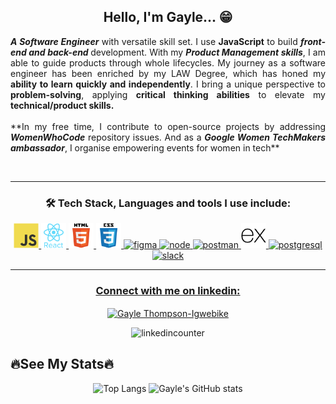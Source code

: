 ### <h2 align="center">Hello, I'm Gayle... 😁</h2>

<p align="justify"><strong><i>A Software Engineer</i></strong> with versatile skill set. I use <strong>JavaScript</strong> to build <strong><i>front-end and back-end </i></strong>development. With my <strong><i>Product Management skills</i></strong>, I am able to guide products through whole lifecycles. My journey as a software engineer has been enriched by my LAW Degree, which has honed my <strong>ability to learn quickly and independently</strong>. I bring a unique perspective to <strong>problem-solving</strong>, applying <strong>critical thinking abilities</strong> to elevate my <strong>technical/product skills.</strong> <br> <br>
**In my free time, I contribute to open-source projects by addressing <strong><i>WomenWhoCode</i></strong> repository issues. And as a <strong><i>Google Women TechMakers ambassador</i></strong>, I organise empowering events for women in tech**
</p> <br> <hr>


<h3 align="center"> 🛠️ Tech Stack, Languages and tools I use include:</h3>

<p align="center"> <a href="#" target="_blank" rel="noreferrer"> <img src="https://raw.githubusercontent.com/devicons/devicon/master/icons/javascript/javascript-original.svg" alt="javascript" width="40" height="40"/> </a> <a href="#" target="_blank" rel="noreferrer"> <img src="https://raw.githubusercontent.com/devicons/devicon/master/icons/react/react-original-wordmark.svg" alt="react" width="40" height="40"/> </a> <a href="#" target="_blank" rel="noreferrer"> <img src="https://raw.githubusercontent.com/devicons/devicon/master/icons/html5/html5-original-wordmark.svg" alt="html5" width="40" height="40"/> <img src="https://raw.githubusercontent.com/devicons/devicon/master/icons/css3/css3-original-wordmark.svg" alt="css3" width="40" height="40"/> </a> <a href="#" target="_blank" rel="noreferrer">  </a> <a href="#" target="_blank" rel="noreferrer"> 
<img src="https://www.vectorlogo.zone/logos/figma/figma-icon.svg" alt="figma" width="40" height="40"/> </a>  <a href="#" target="_blank" rel="noreferrer"> <img src="https://upload.wikimedia.org/wikipedia/commons/thumb/d/d9/Node.js_logo.svg/1180px-Node.js_logo.svg.png" alt="node" width="40" height="40"/> </a> </a> <a href="#" target="_blank" rel="noreferrer"> <img src="https://www.vectorlogo.zone/logos/getpostman/getpostman-icon.svg" alt="postman" width="40" height="40"/> </a> <a href="#" target="_blank" rel="noreferrer"> <img src="https://raw.githubusercontent.com/devicons/devicon/master/icons/express/express-original.svg" alt="express" width="40" height="40"/> </a> <a href="#" target="_blank" rel="noreferrer"> <img src="https://www.vectorlogo.zone/logos/postgresql/postgresql-icon.svg" alt="postgresql" width="40" height="40"/> </a> <a href="#" target="_blank" rel="noreferrer"> <img src="https://www.vectorlogo.zone/logos/slack/slack-icon.svg" alt="slack" width="40" height="40"/> </a> <a href="#" target="_blank" rel="noreferrer">   </p>
<hr>

<h3 align="center">Connect with me on linkedin: </h3>
<p align="center">
<a href="https://www.linkedin.com/in/gayle-thompson-igwebike/" target="blank"><img align="center" src="https://raw.githubusercontent.com/rahuldkjain/github-profile-readme-generator/master/src/images/icons/Social/linked-in-alt.svg" alt="Gayle Thompson-Igwebike" height="40" width="40" /></a>
</p>

<div id="header" align="center">
  <img src="https://komarev.com/ghpvc/?username=gayle-thompson-igwebike&style=flat-square&color=brightgreen" alt="linkedincounter"/>
</div>

<h2 align="left"> 🔥See My Stats🔥</h2>

<div align="center" >

![Top Langs](https://github-readme-stats.vercel.app/api/top-langs/?username=gayle-thompson-igwebike&langs_count=5&theme=react&layout=compact)
![Gayle's GitHub stats](https://github-readme-stats.vercel.app/api?username=gayle-thompson-igwebike&show_icons=true&theme=radical)

  </div>





<!--
![GitHub Streak](http://github-readme-streak-stats.herokuapp.com?user=gayle-thompson-igwebike&theme=react&count_private=true)
**Gayle-Thompson-Igwebike/Gayle-Thompson-Igwebike** is a ✨ _special_ ✨ repository because its `README.md` (this file) appears on your GitHub profile.

Here are some ideas to get you started:

- 🔭 I’m currently working on ...
- 🌱 I’m currently learning ...
- 👯 I’m looking to collaborate on ...
- 🤔 I’m looking for help with ...
- 💬 Ask me about ...
- 📫 How to reach me: ...
- 😄 Pronouns: ...
- ⚡ Fun fact: ...
-->
